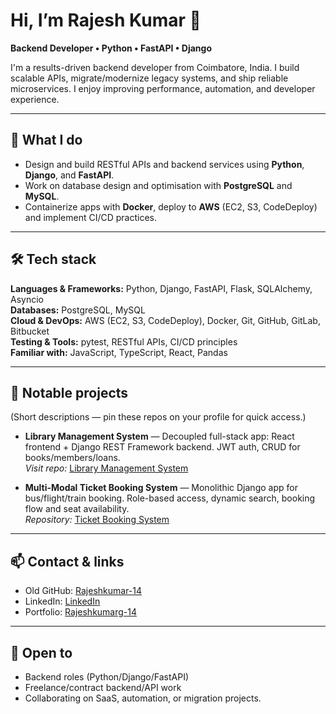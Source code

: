 # Hi, I’m Rajesh Kumar 👋
**Backend Developer • Python • FastAPI • Django**

I'm a results-driven backend developer from Coimbatore, India. I build scalable APIs, migrate/modernize legacy systems, and ship reliable microservices. I enjoy improving performance, automation, and developer experience.

---

## 🔭 What I do
- Design and build RESTful APIs and backend services using **Python**, **Django**, and **FastAPI**.
- Work on database design and optimisation with **PostgreSQL** and **MySQL**.
- Containerize apps with **Docker**, deploy to **AWS** (EC2, S3, CodeDeploy) and implement CI/CD practices.

---

## 🛠 Tech stack
**Languages & Frameworks:** Python, Django, FastAPI, Flask, SQLAlchemy, Asyncio  
**Databases:** PostgreSQL, MySQL  
**Cloud & DevOps:** AWS (EC2, S3, CodeDeploy), Docker, Git, GitHub, GitLab, Bitbucket  
**Testing & Tools:** pytest, RESTful APIs, CI/CD principles  
**Familiar with:** JavaScript, TypeScript, React, Pandas

---

## 🚀 Notable projects
(Short descriptions — pin these repos on your profile for quick access.)

- **Library Management System** — Decoupled full-stack app: React frontend + Django REST Framework backend. JWT auth, CRUD for books/members/loans.  
  *Visit repo:* [Library Management System](https://github.com/rajeshkumar-14/library-management-system)

- **Multi-Modal Ticket Booking System** — Monolithic Django app for bus/flight/train booking. Role-based access, dynamic search, booking flow and seat availability.  
  *Repository:* [Ticket Booking System](https://github.com/rajeshkumar-14/ticket-booking-system)  

---

## 📫 Contact & links
- Old GitHub: [Rajeshkumar-14](https://github.com/Rajeshkumar-14)  
- LinkedIn: [LinkedIn](https://linkedin.com/in/rajesh-rk14/)  
- Portfolio: [Rajeshkumarg-14](https://rajeshkumarg-14.vercel.app)

---

## 🤝 Open to
- Backend roles (Python/Django/FastAPI)  
- Freelance/contract backend/API work  
- Collaborating on SaaS, automation, or migration projects.
